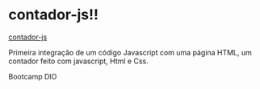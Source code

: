 # contador-js!!


[contador-js](https://user-images.githubusercontent.com/37297378/169063310-92616b0f-79be-4873-bd95-3c425e08540b.gif)


Primeira integração de um código Javascript com uma página HTML, um contador feito com javascript, Html e Css.

Bootcamp DIO
